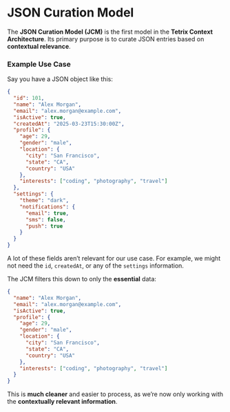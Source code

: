 # JSON Curation Model

The **JSON Curation Model (JCM)** is the first model in the **Tetrix Context Architecture**. Its primary purpose is to curate JSON entries based on **contextual relevance**.

### Example Use Case

Say you have a JSON object like this:

```json
{
  "id": 101,
  "name": "Alex Morgan",
  "email": "alex.morgan@example.com",
  "isActive": true,
  "createdAt": "2025-03-23T15:30:00Z",
  "profile": {
    "age": 29,
    "gender": "male",
    "location": {
      "city": "San Francisco",
      "state": "CA",
      "country": "USA"
    },
    "interests": ["coding", "photography", "travel"]
  },
  "settings": {
    "theme": "dark",
    "notifications": {
      "email": true,
      "sms": false,
      "push": true
    }
  }
}
```

A lot of these fields aren’t relevant for our use case. For example, we might not need the `id`, `createdAt`, or any of the `settings` information.

The JCM filters this down to only the **essential** data:

```json
{
  "name": "Alex Morgan",
  "email": "alex.morgan@example.com",
  "isActive": true,
  "profile": {
    "age": 29,
    "gender": "male",
    "location": {
      "city": "San Francisco",
      "state": "CA",
      "country": "USA"
    },
    "interests": ["coding", "photography", "travel"]
  }
}
```

This is **much cleaner** and easier to process, as we’re now only working with the **contextually relevant information**.

